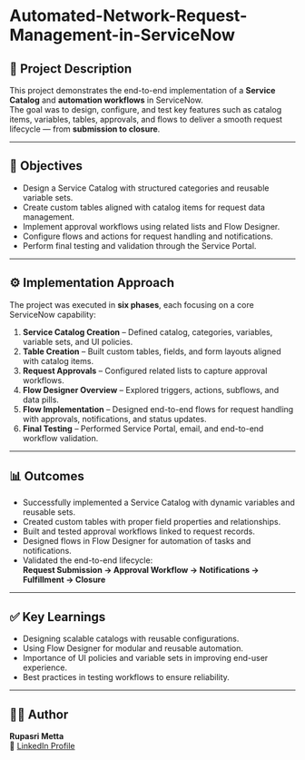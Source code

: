 # Automated-Network-Request-Management-in-ServiceNow

## 📖 Project Description
This project demonstrates the end-to-end implementation of a **Service Catalog** and **automation workflows** in ServiceNow.  
The goal was to design, configure, and test key features such as catalog items, variables, tables, approvals, and flows to deliver a smooth request lifecycle — from **submission to closure**.

---

## 🎯 Objectives
- Design a Service Catalog with structured categories and reusable variable sets.  
- Create custom tables aligned with catalog items for request data management.  
- Implement approval workflows using related lists and Flow Designer.  
- Configure flows and actions for request handling and notifications.  
- Perform final testing and validation through the Service Portal.

---

## ⚙️ Implementation Approach
The project was executed in **six phases**, each focusing on a core ServiceNow capability:

1. **Service Catalog Creation** – Defined catalog, categories, variables, variable sets, and UI policies.  
2. **Table Creation** – Built custom tables, fields, and form layouts aligned with catalog items.  
3. **Request Approvals** – Configured related lists to capture approval workflows.  
4. **Flow Designer Overview** – Explored triggers, actions, subflows, and data pills.  
5. **Flow Implementation** – Designed end-to-end flows for request handling with approvals, notifications, and status updates.  
6. **Final Testing** – Performed Service Portal, email, and end-to-end workflow validation.

---

## 📊 Outcomes
- Successfully implemented a Service Catalog with dynamic variables and reusable sets.  
- Created custom tables with proper field properties and relationships.  
- Built and tested approval workflows linked to request records.  
- Designed flows in Flow Designer for automation of tasks and notifications.  
- Validated the end-to-end lifecycle:  
  **Request Submission → Approval Workflow → Notifications → Fulfillment → Closure**

---

## ✅ Key Learnings
- Designing scalable catalogs with reusable configurations.  
- Using Flow Designer for modular and reusable automation.  
- Importance of UI policies and variable sets in improving end-user experience.  
- Best practices in testing workflows to ensure reliability.

---

## 👩‍💻 Author
**Rupasri Metta**  
🔗 [LinkedIn Profile](https://www.linkedin.com/in/rupasri-metta)  

